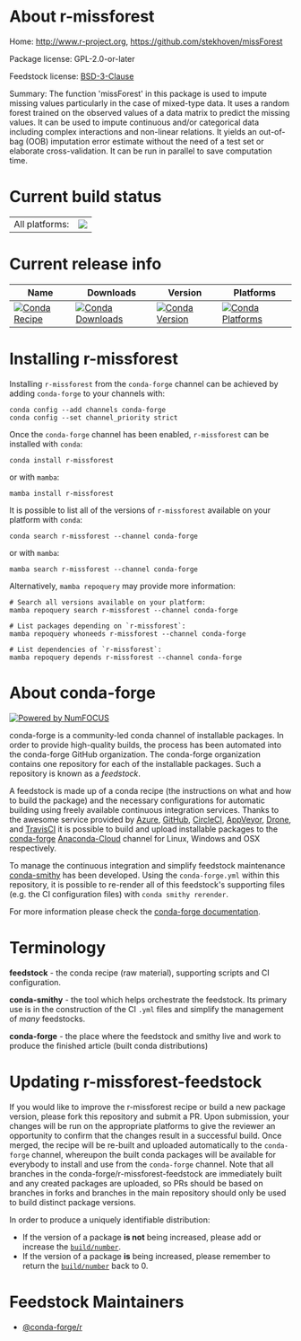 About r-missforest
==================

Home: http://www.r-project.org, https://github.com/stekhoven/missForest

Package license: GPL-2.0-or-later

Feedstock license: [BSD-3-Clause](https://github.com/conda-forge/r-missforest-feedstock/blob/main/LICENSE.txt)

Summary: The function 'missForest' in this package is used to impute missing values particularly in the case of mixed-type data. It uses a random forest trained on the observed values of a data matrix to predict the missing values. It can be used to impute continuous and/or categorical data including complex interactions and non-linear relations. It yields an out-of-bag (OOB) imputation error estimate without the need of a test set or elaborate cross-validation. It can be run in parallel to  save computation time.

Current build status
====================


<table><tr><td>All platforms:</td>
    <td>
      <a href="https://dev.azure.com/conda-forge/feedstock-builds/_build/latest?definitionId=4243&branchName=main">
        <img src="https://dev.azure.com/conda-forge/feedstock-builds/_apis/build/status/r-missforest-feedstock?branchName=main">
      </a>
    </td>
  </tr>
</table>

Current release info
====================

| Name | Downloads | Version | Platforms |
| --- | --- | --- | --- |
| [![Conda Recipe](https://img.shields.io/badge/recipe-r--missforest-green.svg)](https://anaconda.org/conda-forge/r-missforest) | [![Conda Downloads](https://img.shields.io/conda/dn/conda-forge/r-missforest.svg)](https://anaconda.org/conda-forge/r-missforest) | [![Conda Version](https://img.shields.io/conda/vn/conda-forge/r-missforest.svg)](https://anaconda.org/conda-forge/r-missforest) | [![Conda Platforms](https://img.shields.io/conda/pn/conda-forge/r-missforest.svg)](https://anaconda.org/conda-forge/r-missforest) |

Installing r-missforest
=======================

Installing `r-missforest` from the `conda-forge` channel can be achieved by adding `conda-forge` to your channels with:

```
conda config --add channels conda-forge
conda config --set channel_priority strict
```

Once the `conda-forge` channel has been enabled, `r-missforest` can be installed with `conda`:

```
conda install r-missforest
```

or with `mamba`:

```
mamba install r-missforest
```

It is possible to list all of the versions of `r-missforest` available on your platform with `conda`:

```
conda search r-missforest --channel conda-forge
```

or with `mamba`:

```
mamba search r-missforest --channel conda-forge
```

Alternatively, `mamba repoquery` may provide more information:

```
# Search all versions available on your platform:
mamba repoquery search r-missforest --channel conda-forge

# List packages depending on `r-missforest`:
mamba repoquery whoneeds r-missforest --channel conda-forge

# List dependencies of `r-missforest`:
mamba repoquery depends r-missforest --channel conda-forge
```


About conda-forge
=================

[![Powered by
NumFOCUS](https://img.shields.io/badge/powered%20by-NumFOCUS-orange.svg?style=flat&colorA=E1523D&colorB=007D8A)](https://numfocus.org)

conda-forge is a community-led conda channel of installable packages.
In order to provide high-quality builds, the process has been automated into the
conda-forge GitHub organization. The conda-forge organization contains one repository
for each of the installable packages. Such a repository is known as a *feedstock*.

A feedstock is made up of a conda recipe (the instructions on what and how to build
the package) and the necessary configurations for automatic building using freely
available continuous integration services. Thanks to the awesome service provided by
[Azure](https://azure.microsoft.com/en-us/services/devops/), [GitHub](https://github.com/),
[CircleCI](https://circleci.com/), [AppVeyor](https://www.appveyor.com/),
[Drone](https://cloud.drone.io/welcome), and [TravisCI](https://travis-ci.com/)
it is possible to build and upload installable packages to the
[conda-forge](https://anaconda.org/conda-forge) [Anaconda-Cloud](https://anaconda.org/)
channel for Linux, Windows and OSX respectively.

To manage the continuous integration and simplify feedstock maintenance
[conda-smithy](https://github.com/conda-forge/conda-smithy) has been developed.
Using the ``conda-forge.yml`` within this repository, it is possible to re-render all of
this feedstock's supporting files (e.g. the CI configuration files) with ``conda smithy rerender``.

For more information please check the [conda-forge documentation](https://conda-forge.org/docs/).

Terminology
===========

**feedstock** - the conda recipe (raw material), supporting scripts and CI configuration.

**conda-smithy** - the tool which helps orchestrate the feedstock.
                   Its primary use is in the construction of the CI ``.yml`` files
                   and simplify the management of *many* feedstocks.

**conda-forge** - the place where the feedstock and smithy live and work to
                  produce the finished article (built conda distributions)


Updating r-missforest-feedstock
===============================

If you would like to improve the r-missforest recipe or build a new
package version, please fork this repository and submit a PR. Upon submission,
your changes will be run on the appropriate platforms to give the reviewer an
opportunity to confirm that the changes result in a successful build. Once
merged, the recipe will be re-built and uploaded automatically to the
`conda-forge` channel, whereupon the built conda packages will be available for
everybody to install and use from the `conda-forge` channel.
Note that all branches in the conda-forge/r-missforest-feedstock are
immediately built and any created packages are uploaded, so PRs should be based
on branches in forks and branches in the main repository should only be used to
build distinct package versions.

In order to produce a uniquely identifiable distribution:
 * If the version of a package **is not** being increased, please add or increase
   the [``build/number``](https://docs.conda.io/projects/conda-build/en/latest/resources/define-metadata.html#build-number-and-string).
 * If the version of a package **is** being increased, please remember to return
   the [``build/number``](https://docs.conda.io/projects/conda-build/en/latest/resources/define-metadata.html#build-number-and-string)
   back to 0.

Feedstock Maintainers
=====================

* [@conda-forge/r](https://github.com/conda-forge/r/)

